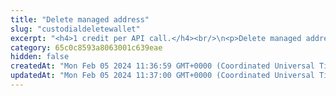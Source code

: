 ```yaml
---
title: "Delete managed address"
slug: "custodialdeletewallet"
excerpt: "<h4>1 credit per API call.</h4><br/>\n<p>Delete managed address. Once deleted, the address won't be charged in a daily credit usage, but it <b>won't be possible to get the private key</b> for it.</p>"
category: 65c0c8593a8063001c639eae
hidden: false
createdAt: "Mon Feb 05 2024 11:36:59 GMT+0000 (Coordinated Universal Time)"
updatedAt: "Mon Feb 05 2024 11:37:00 GMT+0000 (Coordinated Universal Time)"
---
```

